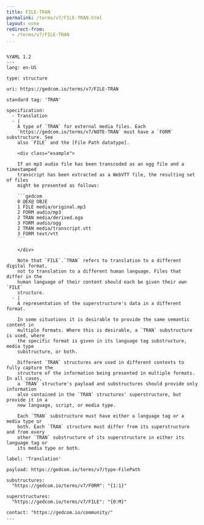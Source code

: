 ```yaml
---
title: FILE-TRAN
permalink: /terms/v7/FILE-TRAN.html
layout: none
redirect-from:
  - /terms/v7/FILE-TRAN
...
```


```

%YAML 1.2
---
lang: en-US

type: structure

uri: https://gedcom.io/terms/v7/FILE-TRAN

standard tag: 'TRAN'

specification:
  - Translation
  - |
    A type of `TRAN` for external media files. Each
    `https://gedcom.io/terms/v7/NOTE-TRAN` must have a `FORM` substructure. See
    also `FILE` and the [File Path datatype].
    
    <div class="example">
    
    If an mp3 audio file has been transcoded as an ogg file and a timestamped
    transcript has been extracted as a WebVTT file, the resulting set of files
    might be presented as follows:
    
    ```gedcom
    0 @EX@ OBJE
    1 FILE media/original.mp3
    2 FORM audio/mp3
    2 TRAN media/derived.oga
    3 FORM audio/ogg
    2 TRAN media/transcript.vtt
    3 FORM text/vtt
    ```
    
    </div>
    
    Note that `FILE`.`TRAN` refers to translation to a different digital format,
    not to translation to a different human language. Files that differ in the
    human language of their content should each be given their own `FILE`
    structure.
  - |
    A representation of the superstructure's data in a different format.
    
    In some situations it is desirable to provide the same semantic content in
    multiple formats. Where this is desirable, a `TRAN` substructure is used, where
    the specific format is given in its language tag substructure, media type
    substructure, or both.
    
    Different `TRAN` structures are used in different contexts to fully capture the
    structure of the information being presented in multiple formats. In all cases,
    a `TRAN` structure's payload and substructures should provide only information
    also contained in the `TRAN` structures' superstructure, but provide it in a
    new language, script, or media type.
    
    Each `TRAN` substructure must have either a language tag or a media type or
    both. Each `TRAN` structure must differ from its superstructure and from every
    other `TRAN` substructure of its superstructure in either its language tag or
    its media type or both.

label: 'Translation'

payload: https://gedcom.io/terms/v7/type-FilePath

substructures:
  "https://gedcom.io/terms/v7/FORM": "{1:1}"

superstructures:
  "https://gedcom.io/terms/v7/FILE": "{0:M}"

contact: "https://gedcom.io/community/"
...

```

